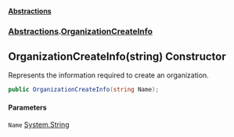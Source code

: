 #### [Abstractions](../../index.md 'index')
### [Abstractions](../index.md 'Abstractions').[OrganizationCreateInfo](index.md 'Abstractions\.OrganizationCreateInfo')

## OrganizationCreateInfo\(string\) Constructor

Represents the information required to create an organization\.

```csharp
public OrganizationCreateInfo(string Name);
```
#### Parameters

<a name='Abstractions.OrganizationCreateInfo.OrganizationCreateInfo(string).Name'></a>

`Name` [System\.String](https://learn.microsoft.com/en-us/dotnet/api/system.string 'System\.String')